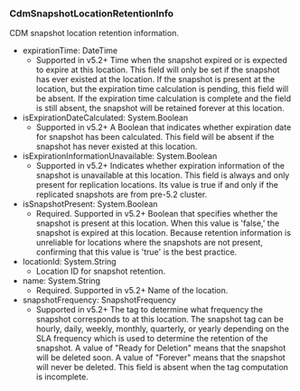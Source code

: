 ### CdmSnapshotLocationRetentionInfo
CDM snapshot location retention information.

- expirationTime: DateTime
  - Supported in v5.2+
  Time when the snapshot expired or is expected to expire at this location. This field will only be set if the snapshot has ever existed at the location. If the snapshot is present at the location, but the expiration time calculation is pending, this field will be absent. If the expiration time calculation is complete and the field is still absent, the snapshot will be retained forever at this location.
- isExpirationDateCalculated: System.Boolean
  - Supported in v5.2+
  A Boolean that indicates whether expiration date for snapshot has been calculated. This field will be absent if the snapshot has never existed at this location.
- isExpirationInformationUnavailable: System.Boolean
  - Supported in v5.2+
  Indicates whether expiration information of the snapshot is unavailable at this location. This field is always and only present for replication locations. Its value is true if and only if the replicated snapshots are from pre-5.2 cluster.
- isSnapshotPresent: System.Boolean
  - Required. Supported in v5.2+
  Boolean that specifies whether the snapshot is present at this location. When this value is 'false,' the snapshot is expired at this location. Because retention information is unreliable for locations where the snapshots are not present, confirming that this value is 'true' is the best practice.
- locationId: System.String
  - Location ID for snapshot retention.
- name: System.String
  - Required. Supported in v5.2+
  Name of the location.
- snapshotFrequency: SnapshotFrequency
  - Supported in v5.2+
  The tag to determine what frequency the snapshot corresponds to at this location. The snapshot tag can be hourly, daily, weekly, monthly, quarterly, or yearly depending on the SLA frequency which is used to determine the retention of the snapshot. A value of "Ready for Deletion" means that the snapshot will be deleted soon. A value of "Forever" means that the snapshot will never be deleted. This field is absent when the tag computation is incomplete.
